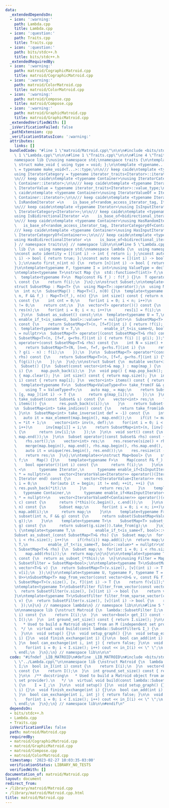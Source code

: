 ```yaml
---
data:
  _extendedDependsOn:
  - icon: ':warning:'
    path: Lambda.cpp
    title: Lambda.cpp
  - icon: ':question:'
    path: Traits.cpp
    title: Traits.cpp
  - icon: ':question:'
    path: bits/stdc++.h
    title: bits/stdc++.h
  _extendedRequiredBy:
  - icon: ':warning:'
    path: matroid/CographicMatroid.cpp
    title: matroid/CographicMatroid.cpp
  - icon: ':warning:'
    path: matroid/ColorMatroid.cpp
    title: matroid/ColorMatroid.cpp
  - icon: ':warning:'
    path: matroid/Compose.cpp
    title: matroid/Compose.cpp
  - icon: ':warning:'
    path: matroid/GraphicMatroid.cpp
    title: matroid/GraphicMatroid.cpp
  _extendedVerifiedWith: []
  _isVerificationFailed: false
  _pathExtension: cpp
  _verificationStatusIcon: ':warning:'
  attributes:
    links: []
  bundledCode: "#line 1 \"matroid/Matroid.cpp\"\n\n\n#include <bits/stdc++.h>\n#line\
    \ 1 \"Lambda.cpp\"\n\n\n#line 1 \"Traits.cpp\"\n\n\n#line 4 \"Traits.cpp\"\n\n\
    namespace lib {\nusing namespace std;\nnamespace traits {\n\ntemplate <typename...>\
    \ struct make_void { using type = void; };\n\ntemplate <typename... T> using void_t\
    \ = typename make_void<T...>::type;\n\n/// keep caide\ntemplate <typename Iterator>\n\
    using IteratorCategory = typename iterator_traits<Iterator>::iterator_category;\n\
    \n/// keep caide\ntemplate <typename Container>\nusing IteratorCategoryOf = IteratorCategory<typename\
    \ Container::iterator>;\n\n/// keep caide\ntemplate <typename Iterator>\nusing\
    \ IteratorValue = typename iterator_traits<Iterator>::value_type;\n\n/// keep\
    \ caide\ntemplate <typename Container>\nusing IteratorValueOf = IteratorValue<typename\
    \ Container::iterator>;\n\n/// keep caide\ntemplate <typename Iterator>\nusing\
    \ IsRandomIterator =\n    is_base_of<random_access_iterator_tag, IteratorCategory<Iterator>>;\n\
    \n/// keep caide\ntemplate <typename Iterator>\nusing IsInputIterator =\n    is_base_of<input_iterator_tag,\
    \ IteratorCategory<Iterator>>;\n\n/// keep caide\ntemplate <typename Iterator>\n\
    using IsBidirectionalIterator =\n    is_base_of<bidirectional_iterator_tag, IteratorCategory<Iterator>>;\n\
    \n/// keep caide\ntemplate <typename Container>\nusing HasRandomIterator =\n \
    \   is_base_of<random_access_iterator_tag, IteratorCategoryOf<Container>>;\n\n\
    /// keep caide\ntemplate <typename Container>\nusing HasInputIterator =\n    is_base_of<input_iterator_tag,\
    \ IteratorCategoryOf<Container>>;\n\n/// keep caide\ntemplate <typename Container>\n\
    using HasBidirectionalIterator =\n    is_base_of<bidirectional_iterator_tag, IteratorCategoryOf<Container>>;\n\
    } // namespace traits\n} // namespace lib\n\n\n#line 5 \"Lambda.cpp\"\n\nnamespace\
    \ lib {\n  using namespace std;\nnamespace lambda {\n  using namespace traits;\n\
    \nconst auto identity = [](int i) -> int { return i; };\nconst auto all = [](int\
    \ i) -> bool { return true; };\nconst auto none = [](int i) -> bool { return false;\
    \ };\n\nauto first_n(int n) {\n  return [n](int i) -> bool { return i < n; };\n\
    }\n\ntemplate<typename F, typename I = int>\nusing ValueType = decltype(declval<F>()(declval<I>()));\n\
    \ntemplate<typename T>\nstruct Map {\n  std::function<T(int)> f;\n  Map() {}\n\
    \  template<typename F>\n  Map(const F& f_) : f(f_) {}\n  T operator()(int i)\
    \ const {\n    return f(i);\n  }\n};\n\nstruct Subset;\n\ntemplate<typename T>\n\
    struct SubsetMap : Map<T> {\n  using Map<T>::operator();\n  using Map<T>::f;\n\
    \n  int n;\n  SubsetMap() : Map<T>(), n(0) {}\n  template<typename F>\n  SubsetMap(int\
    \ n, F && f_) : Map<T>(f_), n(n) {}\n  int size() const { return n; }\n  int count()\
    \ const {\n    int cnt = 0;\n    for(int i = 0; i < n; i++)\n      cnt += f(i)\
    \ != 0;\n    return cnt;\n  }\n  vector<T> operator()() const {\n    vector<T>\
    \ res(n);\n    for(int i = 0; i < n; i++)\n      res[i] = f(i);\n    return res;\n\
    \  }\n\n  Subset as_subset() const;\n\n  template<typename U = T,\n          \
    \ enable_if_t<is_same<U, bool>::value>* = nullptr>\n  SubsetMap<T> operator!()\
    \ const {\n    return SubsetMap<T>(n, [f=f](int i) { return !f(i); });\n  }\n\n\
    \  template<typename U = T,\n           enable_if_t<is_same<U, bool>::value>*\
    \ = nullptr>\n  SubsetMap<T> operator|(const SubsetMap<T>& rhs) const {\n    return\
    \ SubsetMap<T>(n, [f=f, g=rhs.f](int i) { return f(i) || g(i); });\n  }\n\n  SubsetMap<T>\
    \ operator+(const SubsetMap<T>& rhs) const {\n    int N = size() + rhs.size();\n\
    \    return SubsetMap<T>(N, [n=n, f=f, g=rhs.f](int i) {\n      return i >= n\
    \ ? g(i - n) : f(i);\n    });\n  }\n\n  SubsetMap<T> operator*(const SubsetMap<T>&\
    \ rhs) const {\n    return SubsetMap<T>(n, [f=f, g=rhs.f](int i) {\n      return\
    \ f(g(i));\n    });\n  }\n};\n\nstruct Subset {\n  mutable vector<int> map;\n\
    \  Subset() {}\n  Subset(const vector<int>& map_) : map(map_) {\n  }\n  void add(int\
    \ i) {\n    map.push_back(i);\n  }\n  void pop() { map.pop_back(); }\n  void clear()\
    \ { map.clear(); }\n  int size() const { return map.size(); }\n  int operator()(int\
    \ i) const { return map[i]; }\n  vector<int> items() const { return map; }\n\n\
    \  template<typename F>\n  SubsetMap<ValueType<F>> take_from(F && g) const {\n\
    \    using T = ValueType<F>;\n    auto map_ = map;\n    return SubsetMap<T>(map.size(),\
    \ [g, map_](int i) -> T {\n      return g(map_[i]);\n    });\n  }\n\n  Subset\
    \ take_subset(const Subset& s) const {\n    vector<int> res;\n    for(int i :\
    \ items()) {\n      res.push_back(s(i));\n    }\n    return Subset(res);\n  }\n\
    \n  SubsetMap<int> take_indices() const {\n    return take_from(identity);\n \
    \ }\n\n  SubsetMap<int> take_inverse(int def = -1) const {\n    int n = 0;\n \
    \   auto it = max_element(map.begin(), map.end());\n    if(it != map.end()) n\
    \ = *it + 1;\n    vector<int> inv(n, def);\n    for(int i = 0; i < map.size();\
    \ i++)\n      inv[map[i]] = i;\n    return SubsetMap<int>(n, [inv](int i) -> int\
    \ {\n      return inv[i];\n    });\n  }\n\n  void sort() const {\n    std::sort(map.begin(),\
    \ map.end());\n  }\n\n  Subset operator|(const Subset& rhs) const {\n    sort();\n\
    \    rhs.sort();\n    vector<int> res;\n    res.reserve(size() + rhs.size());\n\
    \    merge(map.begin(), map.end(), rhs.map.begin(), rhs.map.end(), back_inserter(res));\n\
    \    auto it = unique(res.begin(), res.end());\n    res.resize(it - res.begin());\n\
    \    return res;\n  }\n};\n\ntemplate<>\nstruct Map<bool> {\n    std::function<bool(int)>\
    \ f;\n    Map() {}\n    template<typename F>\n    Map(const F& f_) : f(f_) {}\n\
    \    bool operator()(int i) const {\n      return f(i);\n    }\n\n    template\
    \ <\n      typename Iterator,\n      typename enable_if<IsInputIterator<Iterator>::value>::type\
    \ * = nullptr>\n    vector<IteratorValue<Iterator>> operator()(Iterator begin,\
    \ Iterator end) const {\n      vector<IteratorValue<Iterator>> res;\n      int\
    \ i = 0;\n      for(auto it = begin; it != end; ++it, ++i) {\n        if(f(i))\
    \ res.push_back(*it);\n      }\n      return res;\n    }\n    template <\n   \
    \   typename Container,\n      typename enable_if<HasInputIterator<Container>::value>::type\
    \ * = nullptr>\n    vector<IteratorValueOf<Container>> operator()(const Container&\
    \ c) const {\n      return (*this)(c.begin(), c.end());\n    }\n\n    Subset subset(int\
    \ n) const {\n      Subset map;\n      for(int i = 0; i < n; i++)\n        if(f(i))\
    \ map.add(i);\n      return map;\n    }\n\n    template<typename F>\n    SubsetMap<ValueType<F>>\
    \ subset(int n, F && g) const {\n      return subset(SubsetMap<ValueType<F>>(n,\
    \ g));\n    }\n\n    template<typename T>\n    SubsetMap<T> subset(const SubsetMap<T>&\
    \ g) const {\n      return subset(g.size()).take_from(g);\n    }\n};\n\nnamespace\
    \ {\ntemplate<typename T,\n         enable_if_t<is_same<T, bool>::value>* = nullptr>\n\
    Subset as_subset_(const SubsetMap<T>& rhs) {\n  Subset map;\n  for(int i = 0;\
    \ i < rhs.size(); i++)\n    if(rhs(i)) map.add(i);\n  return map;\n}\ntemplate<typename\
    \ T,\n         enable_if_t<!is_same<T, bool>::value>* = nullptr>\nSubset as_subset_(const\
    \ SubsetMap<T>& rhs) {\n  Subset map;\n  for(int i = 0; i < rhs.size(); i++)\n\
    \    map.add(rhs(i));\n  return map;\n}\n}\n\n\ntemplate<typename T>\nSubset SubsetMap<T>::as_subset()\
    \ const {\n  return as_subset_(*this);\n  \n}\n\nusing Filter = Map<bool>;\nusing\
    \ SubsetFilter = SubsetMap<bool>;\n\ntemplate<typename T>\nSubsetMap<T> from_vector(const\
    \ vector<T>& v) {\n  return SubsetMap<T>(v.size(), [v](int i) -> T {\n    return\
    \ v[i];\n  });\n}\n\ntemplate<typename U, typename F, typename T = ValueType<F,\
    \ U>>\nSubsetMap<T> map_from_vector(const vector<U>& v, const F& f) {\n  return\
    \ SubsetMap<T>(v.size(), [v, f](int i) -> T {\n    return f(v[i]);\n  });\n}\n\
    \ntemplate<typename T>\nSubsetFilter filter_from_vector(const vector<T>& v) {\n\
    \  return SubsetFilter(v.size(), [v](int i) -> bool {\n    return v[i];\n  });\n\
    }\n\ntemplate<typename T>\nSubsetFilter filter_from_sparse_vector(const vector<T>&\
    \ v) {\n  return SubsetFilter(v.size(), [v](int i) -> bool {\n    return v[i];\n\
    \  });\n}\n} // namespace lambda\n} // namespace lib\n\n\n#line 5 \"matroid/Matroid.cpp\"\
    \n\nnamespace lib {\nstruct Matroid {\n  lambda::SubsetFilter I;\n  bool in_I(int\
    \ i) const {\n    return I(i);\n  }\n  vector<bool> get_I() const {\n    return\
    \ I();\n  }\n  int ground_set_size() const { return I.size(); }\n\n  /** docstring\n\
    \   * Used to build a Matroid object from an M (independent set provider).\n \
    \  */ \n  virtual void build(const lambda::SubsetFilter& I_) {\n    I = I_;\n\
    \  }\n\n  void setup() {}\n  void setup_graph() {}\n  void setup_exchange(int\
    \ i) {}\n  void finish_exchange(int i) {}\n\n  bool can_add(int i) { return false;\
    \ }\n  bool can_exchange(int i, int j) { return false; }\n\n  void print_I() {\n\
    \    for(int i = 0; i < I.size(); i++) cout << in_I(i) << \" \";\n    cout <<\
    \ endl;\n  }\n};\n} // namespace lib\n\n\n"
  code: "#ifndef _LIB_MATROID\n#define _LIB_MATROID\n#include <bits/stdc++.h>\n#include\
    \ \"../Lambda.cpp\"\n\nnamespace lib {\nstruct Matroid {\n  lambda::SubsetFilter\
    \ I;\n  bool in_I(int i) const {\n    return I(i);\n  }\n  vector<bool> get_I()\
    \ const {\n    return I();\n  }\n  int ground_set_size() const { return I.size();\
    \ }\n\n  /** docstring\n   * Used to build a Matroid object from an M (independent\
    \ set provider).\n   */ \n  virtual void build(const lambda::SubsetFilter& I_)\
    \ {\n    I = I_;\n  }\n\n  void setup() {}\n  void setup_graph() {}\n  void setup_exchange(int\
    \ i) {}\n  void finish_exchange(int i) {}\n\n  bool can_add(int i) { return false;\
    \ }\n  bool can_exchange(int i, int j) { return false; }\n\n  void print_I() {\n\
    \    for(int i = 0; i < I.size(); i++) cout << in_I(i) << \" \";\n    cout <<\
    \ endl;\n  }\n};\n} // namespace lib\n\n#endif\n"
  dependsOn:
  - bits/stdc++.h
  - Lambda.cpp
  - Traits.cpp
  isVerificationFile: false
  path: matroid/Matroid.cpp
  requiredBy:
  - matroid/CographicMatroid.cpp
  - matroid/GraphicMatroid.cpp
  - matroid/Compose.cpp
  - matroid/ColorMatroid.cpp
  timestamp: '2023-02-27 10:03:35-03:00'
  verificationStatus: LIBRARY_NO_TESTS
  verifiedWith: []
documentation_of: matroid/Matroid.cpp
layout: document
redirect_from:
- /library/matroid/Matroid.cpp
- /library/matroid/Matroid.cpp.html
title: matroid/Matroid.cpp
---
```

